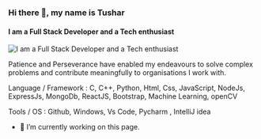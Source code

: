 ### Hi there 👋, my name is Tushar
#### I am a Full Stack Developer and a Tech enthusiast
![I am a Full Stack Developer and a Tech enthusiast](https://arturssmirnovs.github.io/github-profile-readme-generator/images/banner.png)

Patience and Perseverance have enabled my endeavours to solve complex problems and contribute meaningfully to organisations I work with.

Language / Framework : C, C++, Python, Html, Css, JavaScript, NodeJs, ExpressJs, MongoDb, ReactJS, Bootstrap, Machine Learning, openCV

Tools / OS : Github, Windows, Vs Code, Pycharm , IntelliJ idea


- 🔭 I’m currently working on this page. 






<!--
**Tushar-r12345/Tushar-r12345** is a ✨ _special_ ✨ repository because its `README.md` (this file) appears on your GitHub profile.

Here are some ideas to get you started:

- 🔭 I’m currently working on ...
- 🌱 I’m currently learning ...
- 👯 I’m looking to collaborate on ...
- 🤔 I’m looking for help with ...
- 💬 Ask me about ...
- 📫 How to reach me: ...
- 😄 Pronouns: ...
- ⚡ Fun fact: ...
-->
